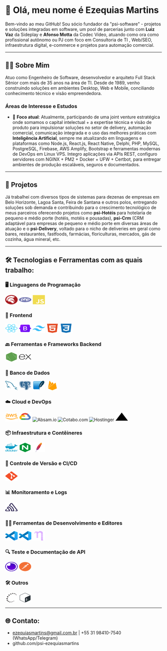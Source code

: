 # 👋 Olá, meu nome é Ezequias Martins

Bem-vindo ao meu GitHub! Sou sócio fundador da "psi-software" - projetos e soluções integradas em software, um pool de parcerias junto com **Luiz Vaz** da Sideplay e **Afonso Motta** da Codec Vídeo, atuando como ora como profissional autônomo ou PJ com foco em Consultoria de TI , Web/SEO, infraestrutura digital, e-commerce e projetos para automação comercial. 

---

## 👨‍💻 Sobre Mim

Atuo como Engenheiro de Software, desenvolvedor e arquiteto Full Stack Sênior com mais de 35 anos na área de TI. Desde de 1989, venho construindo soluções em ambientes Desktop, Web e Mobile, conciliando conhecimento técnico e visão empreendedora.

### Áreas de Interesse e Estudos

- 🤖 **Foco atual**: Atualmente, participando de uma joint venture estratégica onde somamos o capital intelectual + a expertise técnica e visão de produto para impulsionar soluções no setor de delivery, automação comercial, comunicação integrada e o uso das melhores práticas com **Inteligência Artificial**, sempre me atualizando em linguagens e plataformas como Node.js, React.js, React Native, Delphi, PHP, MySQL, PostgreSQL, Firebase, AWS Amplify,  Bootstrap e ferramentas modernas de DevOps em Linux VPS. Integro aplicações via APIs REST, configuro servidores com NGINX + PM2 + Docker + UFW + Certbot, para entregar ambientes de produção escaláveis, seguros e documentados.

---

## 🚀 Projetos

Já trabalhei com diversos tipos de sistemas para dezenas de empresas em Belo Horizonte, Lagoa Santa, Feira de Santana e outros polos, entregando soluções sob demanda e contribuindo para o crescimento tecnológico de meus parceiros oferecendo projetos como **psi-Hotéis** para hotelaria de pequeno e médio porte (hotéis, motéis e pousadas), **psi-Crm** (CRM adaptável para empresas de pequeno e médio porte em diversas áreas de atuação e o **psi-Delivery**, voltado para o nicho de deliveries em geral como bares, restaurantes, fastfoods, farmácias, floriculturas, mercados, gás de cozinha, água mineral, etc.

---

## 🛠️ Tecnologias e Ferramentas com as quais trabalho:

### 🖥️ Linguagens de Programação
<div>
 <img title="Delphi/Object Pascal" alt="Delphi/Object Pascal" height="30" width="40" src="https://raw.githubusercontent.com/devicons/devicon/master/icons/delphi/delphi-plain.svg">
 <img title="PHP" alt="PHP" height="30" width="40" src="https://raw.githubusercontent.com/devicons/devicon/master/icons/php/php-plain.svg">
 <img title="JavaScript" alt="JavaScript" height="30" width="40" src="https://raw.githubusercontent.com/devicons/devicon/master/icons/javascript/javascript-plain.svg">
</div>

### 🎨 Frontend
<div>
 <img title="React" alt="React" height="30" width="40" src="https://raw.githubusercontent.com/devicons/devicon/master/icons/react/react-original.svg">
 <img title="Bootstrap" alt="Bootstrap" height="30" width="40" src="https://raw.githubusercontent.com/devicons/devicon/master/icons/bootstrap/bootstrap-original.svg">
 <img title="Tailwind CSS" alt="Tailwind" height="30" width="40" src="https://raw.githubusercontent.com/devicons/devicon/master/icons/tailwindcss/tailwindcss-original.svg">
 <img title="HTML5" alt="HTML5" height="30" width="40" src="https://raw.githubusercontent.com/devicons/devicon/master/icons/html5/html5-plain.svg">
 <img title="CSS3" alt="CSS3" height="30" width="40" src="https://raw.githubusercontent.com/devicons/devicon/master/icons/css3/css3-plain.svg">
</div>

### 🔙 Ferramentas e Frameworks Backend
<div>
 <img title="NodeJS" alt="NodeJS" height="30" width="40" src="https://raw.githubusercontent.com/devicons/devicon/master/icons/nodejs/nodejs-plain.svg">
 <img title="Express" alt="Express" height="30" width="40" src="https://raw.githubusercontent.com/devicons/devicon/master/icons/express/express-original.svg">
</div>

### 💾 Banco de Dados
<div>
 <img title="MySQL" alt="MySQL" height="30" width="40" src="https://raw.githubusercontent.com/devicons/devicon/master/icons/mysql/mysql-original.svg">
 <img title="PostgreSQL" alt="PostgreSQL" height="30" width="40" src="https://raw.githubusercontent.com/devicons/devicon/master/icons/postgresql/postgresql-plain.svg">
 <img title="SQLite" alt="SQLite" height="30" width="40" src="https://raw.githubusercontent.com/devicons/devicon/master/icons/sqlite/sqlite-original.svg">
 <img title="Firebase" alt="Google Firebase" height="30" width="40" src="https://raw.githubusercontent.com/devicons/devicon/master/icons/firebase/firebase-plain.svg">
</div>

### ☁️ Cloud e DevOps
<div>
 <img title="AWS" alt="AWS" height="30" width="40" src="https://raw.githubusercontent.com/devicons/devicon/master/icons/amazonwebservices/amazonwebservices-plain-wordmark.svg">
 <img title="GCP" alt="Google Cloud" height="30" width="40" src="https://raw.githubusercontent.com/devicons/devicon/master/icons/googlecloud/googlecloud-original.svg">
 <img title="Absam.io" alt="Absam.io" height="30" width="40" src="https://absam.io/img/logo1.png">
 <img title="Contabo.com" alt="Cotabo.com" height="30" width="40" src="https://getdeploying.com/static/img/logos/contabo.e4fd0a52a454.png">
 <img title="Hostinger" alt="Hostinger" height="30" width="40" src="https://raw.githubusercontent.com/devicons/devicon/master/icons/hostinger/hostinger-original.svg">
 <img title="Vercel" alt="Vercel" height="30" width="40" src="https://raw.githubusercontent.com/devicons/devicon/refs/heads/master/icons/vercel/vercel-original.svg">
</div>

### 📦 Infraestrutura e Contêineres
<div>
 <img title="Docker" alt="Docker" height="30" width="40" src="https://raw.githubusercontent.com/devicons/devicon/master/icons/docker/docker-plain-wordmark.svg">
 <img title="NGINX" alt="NGINX" height="30" width="40" src="https://raw.githubusercontent.com/devicons/devicon/master/icons/nginx/nginx-original.svg">
 <img title="Apache" alt="Apache" height="30" width="40" src="https://raw.githubusercontent.com/devicons/devicon/master/icons/apache/apache-original.svg">
</div>

### 🔄 Controle de Versão e CI/CD
<div>
 <img title="Git" alt="Git" height="30" width="40" src="https://raw.githubusercontent.com/devicons/devicon/master/icons/git/git-original.svg">

### 📊 Monitoramento e Logs
<div>
 <img title="Sentry" alt="Sentry" height="30" width="40" src="https://raw.githubusercontent.com/devicons/devicon/master/icons/sentry/sentry-original.svg">
</div>

### 🧑‍💻 Ferramentas de Desenvolvimento e Editores
<div>
 <img title="VSCode" alt="VSCode" height="30" width="40" src="https://raw.githubusercontent.com/devicons/devicon/master/icons/vscode/vscode-original.svg">
 <img title="Notepad++" alt="VSCode" height="30" width="40" src="https://raw.githubusercontent.com/devicons/devicon/master/icons/vscode/vscode-original.svg">
 <img title="Nano" alt="Nano" height="30" width="40" src="https://raw.githubusercontent.com/devicons/devicon/master/icons/nano/nano-plain.svg">
</div>

### 🔍 Teste e Documentação de API
<div>
 <img title="Insomnia" alt="Insomnia" height="30" width="40" src="https://raw.githubusercontent.com/devicons/devicon/master/icons/insomnia/insomnia-original.svg">
 <img title="Postman" alt="Postman" height="30" width="40" src="https://raw.githubusercontent.com/devicons/devicon/master/icons/postman/postman-plain.svg">
</div>

### 🛠️ Outros
<div>
 <img title="SSH" alt="SSH" height="30" width="40" src="https://raw.githubusercontent.com/devicons/devicon/master/icons/ssh/ssh-original.svg">
 <img title="Shell Script" alt="Shell Script" height="30" width="40" src="https://raw.githubusercontent.com/devicons/devicon/master/icons/bash/bash-original.svg">
</div>

---

## 🌐 Contato:

- ezequiasmartins@gmail.com.br | +55 31 98410-7540 (WhatsApp/Telegram)  
- github.com/psi-ezequiasmartins 
